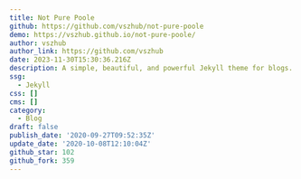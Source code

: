 ```yaml
---
title: Not Pure Poole
github: https://github.com/vszhub/not-pure-poole
demo: https://vszhub.github.io/not-pure-poole/
author: vszhub
author_link: https://github.com/vszhub
date: 2023-11-30T15:30:36.216Z
description: A simple, beautiful, and powerful Jekyll theme for blogs.
ssg:
  - Jekyll
css: []
cms: []
category:
  - Blog
draft: false
publish_date: '2020-09-27T09:52:35Z'
update_date: '2020-10-08T12:10:04Z'
github_star: 102
github_fork: 359
---
```

